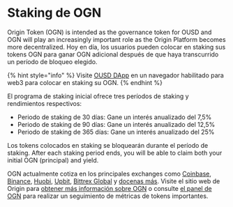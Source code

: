 # Staking de OGN

Origin Token (OGN) is intended as the governance token for OUSD and OGN will play an increasingly important role as the Origin Platform becomes more decentralized. Hoy en día, los usuarios pueden colocar en staking sus tokens OGN para ganar OGN adicional después de que haya transcurrido un período de bloqueo elegido.

{% hint style="info" %}
Visite [OUSD DApp](https://www.ousd.com/stake) en un navegador habilitado para web3 para colocar en staking su OGN.
{% endhint %}

El programa de staking inicial ofrece tres períodos de staking y rendimientos respectivos:

* Periodo de staking de 30 días: Gane un interés anualizado del 7,5%
* Periodo de staking de 90 días: Gane un interés anualizado del 12,5%
* Periodo de staking de 365 días: Gane un interés anualizado del 25%

Los tokens colocados en staking se bloquearán durante el período de staking. After each staking period ends, you will be able to claim both your initial OGN (principal) and yield.

OGN actualmente cotiza en los principales exchanges como [Coinbase](https://www.coinbase.com/price/origin-token), [Binance](https://www.binance.com/en/register?ref=NPPYAEAE), [Huobi](https://www.huobi.com/en-us/exchange/ogn_usdt/), [Upbit](https://upbit.com/exchange?code=CRIX.UPBIT.BTC-OGN), [Bittrex Global](https://global.bittrex.com/Market/Index?MarketName=BTC-OGN) y [docenas más](https://coinmarketcap.com/currencies/origin-protocol/markets/). Visite el sitio web de Origin para [obtener más información sobre OGN](https://www.originprotocol.com/ogn-token) o consulte [el panel de OGN](https://www.originprotocol.com/dashboard) para realizar un seguimiento de métricas de tokens importantes.

